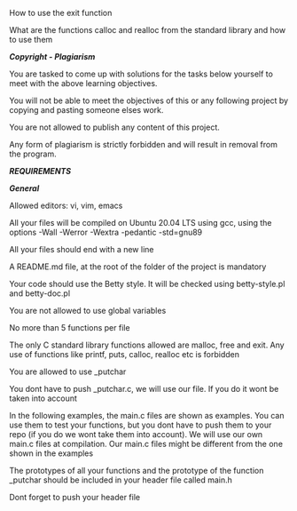 How to use the exit function

What are the functions calloc and realloc from the standard library and how to use them

***Copyright - Plagiarism***

You are tasked to come up with solutions for the tasks below yourself to meet with the above learning objectives.

You will not be able to meet the objectives of this or any following project by copying and pasting someone elses work.

You are not allowed to publish any content of this project.

Any form of plagiarism is strictly forbidden and will result in removal from the program.

***REQUIREMENTS***

***General***

Allowed editors: vi, vim, emacs

All your files will be compiled on Ubuntu 20.04 LTS using gcc, using the options -Wall -Werror -Wextra -pedantic -std=gnu89

All your files should end with a new line

A README.md file, at the root of the folder of the project is mandatory

Your code should use the Betty style. It will be checked using betty-style.pl and betty-doc.pl

You are not allowed to use global variables

No more than 5 functions per file

The only C standard library functions allowed are malloc, free and exit. Any use of functions like printf, puts, calloc, realloc etc is forbidden

You are allowed to use _putchar

You dont have to push _putchar.c, we will use our file. If you do it wont be taken into account

In the following examples, the main.c files are shown as examples. You can use them to test your functions, but you dont have to push them to your repo (if you do we wont take them into account). We will use our own main.c files at compilation. Our main.c files might be different from the one shown in the examples

The prototypes of all your functions and the prototype of the function _putchar should be included in your header file called main.h

Dont forget to push your header file